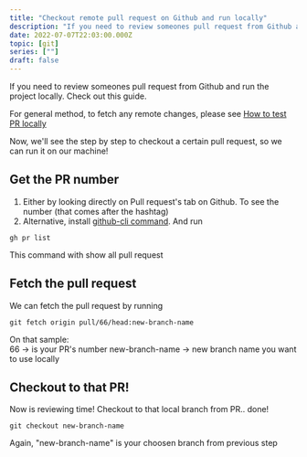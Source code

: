 ```yaml
---
title: "Checkout remote pull request on Github and run locally"
description: "If you need to review someones pull request from Github and run the project locally. Check out this guide"
date: 2022-07-07T22:03:00.000Z
topic: [git]
series: [""]
draft: false
---
```

If you need to review someones pull request from Github and run the project locally. Check out this guide.

For general method, to fetch any remote changes, please see [How to test PR locally](https://onebite.dev/how-to-test-pull-request-locally/)

Now, we'll see the step by step to checkout a certain pull request, so we can run it on our machine!

## Get the PR number

1. Either by looking directly on Pull request's tab on Github. To see the number (that comes after the hashtag) 
2. Alternative, install [github-cli command](https://github.com/cli/cli). 
And run
```
gh pr list
```

This command with show all pull request

## Fetch the pull request

We can fetch the pull request by running
```
git fetch origin pull/66/head:new-branch-name
```
On that sample:  
66 -> is your PR's number
new-branch-name -> new branch name you want to use locally


## Checkout to that PR!

Now is reviewing time!
Checkout to that local branch from PR.. done!
```
git checkout new-branch-name
```

Again, "new-branch-name" is your choosen branch from previous step



